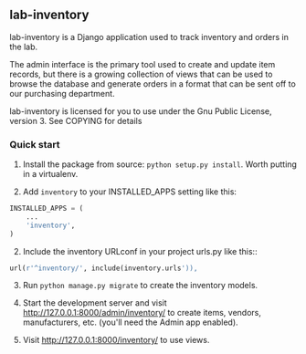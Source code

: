 
## lab-inventory

lab-inventory is a Django application used to track inventory and orders in the lab.

The admin interface is the primary tool used to create and update item records, but there is a growing collection of views that can be used to browse the database and generate orders in a format that can be sent off to our purchasing department.

lab-inventory is licensed for you to use under the Gnu Public License, version 3. See COPYING for details

### Quick start

1. Install the package from source: `python setup.py install`. Worth putting in a virtualenv.

1. Add `inventory` to your INSTALLED_APPS setting like this:

```python
INSTALLED_APPS = (
    ...
    'inventory',
)
```

2. Include the inventory URLconf in your project urls.py like this::

```python
url(r'^inventory/', include(inventory.urls')),
```

3. Run `python manage.py migrate` to create the inventory models.

4. Start the development server and visit http://127.0.0.1:8000/admin/inventory/
   to create items, vendors, manufacturers, etc. (you'll need the Admin app enabled).

5. Visit http://127.0.0.1:8000/inventory/ to use views.
